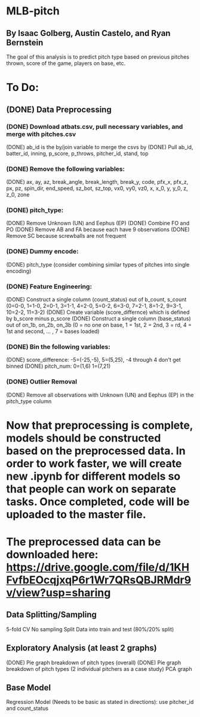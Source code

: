 # MLB-pitch
## By Isaac Golberg, Austin Castelo, and Ryan Bernstein

The goal of this analysis is to predict pitch type based on previous pitches thrown, score of the game, players on base, etc.

# To Do:

## (DONE) Data Preprocessing

### (DONE) Download atbats.csv, pull necessary variables, and merge with pitches.csv
(DONE) ab_id is the by/join variable to merge the csvs by
(DONE) Pull ab_id, batter_id, inning, p_score, p_throws, pitcher_id, stand, top

### (DONE) Remove the following variables:
(DONE) ax, ay, az, break_angle, break_length, break_y, code, pfx_x, pfx_z, px, pz, spin_dir, end_speed, sz_bot, sz_top, vx0, vy0, vz0, x, x_0, y, y_0, z, z_0, zone

### (DONE) pitch_type:
(DONE) Remove Unknown (UN) and Eephus (EP) 
(DONE) Combine FO and PO
(DONE) Remove AB and FA because each have 9 observations
(DONE) Remove SC because screwballs are not frequent

### (DONE) Dummy encode:
(DONE) pitch_type (consider combining similar types of pitches into single encoding)

### (DONE) Feature Engineering:
(DONE) Construct a single column (count_status) out of b_count, s_count (0=0-0, 1=1-0, 2=0-1, 3=1-1, 4=2-0, 5=0-2, 6=3-0, 7=2-1, 8=1-2, 9=3-1, 10=2-2, 11=3-2)
(DONE) Create variable (score_differnce) which is defined by b_score minus p_score
(DONE) Construct a single column (base_status) out of on_1b, on_2b, on_3b (0 = no one on base, 1 = 1st, 2 = 2nd, 3 = rd, 4 = 1st and second, ... , 7 = bases loaded)

### (DONE) Bin the following variables:
(DONE) score_difference: -5=(-25,-5), 5=(5,25), -4 through 4 don't get binned
(DONE) pitch_num: 0=(1,6) 1=(7,21)

### (DONE) Outlier Removal
(DONE) Remove all observations with Unknown (UN) and Eephus (EP) in the pitch_type column

# Now that preprocessing is complete, models should be constructed based on the preprocessed data. In order to work faster, we will create new .ipynb for different models so that people can work on separate tasks. Once completed, code will be uploaded to the master file. 

# The preprocessed data can be downloaded here: https://drive.google.com/file/d/1KHFvfbEOcqjxqP6r1Wr7QRsQBJRMdr9v/view?usp=sharing

## Data Splitting/Sampling
5-fold CV
No sampling
Split Data into train and test (80%/20% split)

## Exploratory Analysis (at least 2 graphs)
(DONE) Pie graph breakdown of pitch types (overall)
(DONE) Pie graph breakdown of pitch types (2 individual pitchers as a case study)
PCA graph

## Base Model
Regression Model (Needs to be basic as stated in directions):
use pitcher_id and count_status
